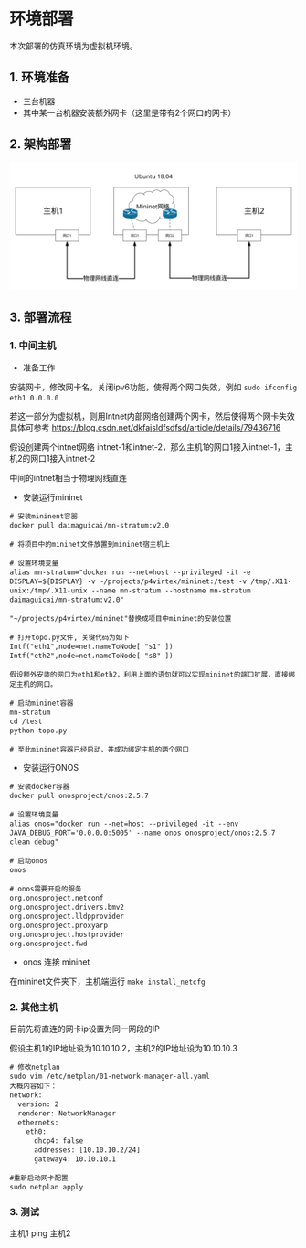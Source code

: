 # 环境部署
本次部署的仿真环境为虚拟机环境。
## 1. 环境准备

- 三台机器
- 其中某一台机器安装额外网卡（这里是带有2个网口的网卡）
## 2. 架构部署
![Alt text](./img/%E6%96%B9%E6%A1%88%E9%83%A8%E7%BD%B2.svg)

## 3. 部署流程
### 1. 中间主机
- 准备工作

安装网卡，修改网卡名，关闭ipv6功能，使得两个网口失效，例如
`sudo ifconfig eth1 0.0.0.0`

若这一部分为虚拟机，则用Intnet内部网络创建两个网卡，然后使得两个网卡失效
具体可参考 https://blog.csdn.net/dkfajsldfsdfsd/article/details/79436716

假设创建两个intnet网络 intnet-1和intnet-2，那么主机1的网口1接入intnet-1，主机2的网口1接入intnet-2

中间的intnet相当于物理网线直连

- 安装运行mininet
```
# 安装mininent容器
docker pull daimaguicai/mn-stratum:v2.0

# 将项目中的mininet文件放置到mininet宿主机上

# 设置环境变量
alias mn-stratum="docker run --net=host --privileged -it -e DISPLAY=${DISPLAY} -v ~/projects/p4virtex/mininet:/test -v /tmp/.X11-unix:/tmp/.X11-unix --name mn-stratum --hostname mn-stratum daimaguicai/mn-stratum:v2.0"

"~/projects/p4virtex/mininet"替换成项目中mininet的安装位置

# 打开topo.py文件, 关键代码为如下
Intf("eth1",node=net.nameToNode[ "s1" ]) 
Intf("eth2",node=net.nameToNode[ "s8" ])

假设额外安装的网口为eth1和eth2，利用上面的语句就可以实现mininet的端口扩展，直接绑定主机的网口。

# 启动mininet容器
mn-stratum
cd /test
python topo.py

# 至此mininet容器已经启动，并成功绑定主机的两个网口
```

- 安装运行ONOS
```
# 安装docker容器
docker pull onosproject/onos:2.5.7

# 设置环境变量
alias onos="docker run --net=host --privileged -it --env JAVA_DEBUG_PORT='0.0.0.0:5005' --name onos onosproject/onos:2.5.7 clean debug"

# 启动onos
onos

# onos需要开启的服务
org.onosproject.netconf
org.onosproject.drivers.bmv2
org.onosproject.lldpprovider
org.onosproject.proxyarp
org.onosproject.hostprovider
org.onosproject.fwd
```

- onos 连接 mininet

在mininet文件夹下，主机端运行
`make install_netcfg`
### 2. 其他主机
目前先将直连的网卡ip设置为同一网段的IP

假设主机1的IP地址设为10.10.10.2，主机2的IP地址设为10.10.10.3

```
# 修改netplan
sudo vim /etc/netplan/01-network-manager-all.yaml
大概内容如下：
network:
  version: 2
  renderer: NetworkManager
  ethernets:
    eth0:
      dhcp4: false
      addresses: [10.10.10.2/24]
      gateway4: 10.10.10.1

#重新启动网卡配置
sudo netplan apply
```

### 3. 测试
主机1 ping 主机2


